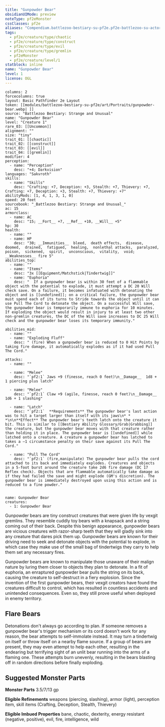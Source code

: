 ```yaml
---
title: "Gunpowder Bear"
obsidianUIMode: preview
noteType: pf2eMonster
cssClasses: pf2e
aliases: "Compendium.battlezoo-bestiary-su-pf2e.pf2e-battlezoo-su-actors.Actor.a4VZeVv8nYmtkNcV" 
tags:
  - pf2e/creature/type/chaotic
  - pf2e/creature/type/construct
  - pf2e/creature/type/evil
  - pf2e/creature/type/gremlin
  - pf2eMonster
  - pf2e/creature/level/1
statblock: inline
name: "Gunpowder Bear"
level: 1
license: OGL
---
```


```statblock
columns: 2
forcecolumns: true
layout: Basic Pathfinder 2e Layout
token: [[modules/battlezoo-bestiary-su-pf2e/art/Portraits/gunpowder-bear.webp| ]]
source: "Battlezoo Bestiary: Strange and Unusual"
name: "Gunpowder Bear"
level: "Creature 1"
rare_03: [[Uncommon]]
alignment: ""
size: "tiny"
trait_01: [[chaotic]]
trait_02: [[construct]]
trait_03: [[evil]]
trait_04: [[gremlin]]
modifier: 4
perception:
  - name: "Perception"
    desc: "+4; Darkvision"
languages: "Sakvroth"
skills:
  - name: "Skills"
    desc: "Crafting: +7, Deception: +3, Stealth: +7, Thievery: +7, Crafting: +7, Deception: +3, Stealth: +7, Thievery: +7"
abilityMods: [1, 4, 1, 3, 1, 0]
speed: 20 feet
sourcebook: "_Battlezoo Bestiary: Strange and Unusual_"
ac: 15
armorclass:
  - name: AC
    desc: "15; __Fort__ +7, __Ref__ +10, __Will__ +5"
hp: 30
health:
  - name: ""
  - name: HP
    desc: "30; __Immunities__  bleed,  death effects,  disease,  doomed,  drained,  fatigued,  healing,  nonlethal attacks,  paralyzed,  poison,  sickened,  spirit,  unconscious,  vitality,  void; __Weaknesses__ fire 5"
abilities_top:
  - name: ""
  - name: "Items"
    desc: "3x [[Equipment/Matchstick|Tindertwig]]"
  - name: "Euphoria"
    desc: "  If a gunpowder bear is within 30 feet of a flammable object with the potential to explode, it must attempt a DC 20 Will check save. On a failure, it becomes infatuated with detonating the object and is [[undefined]]; on a critical failure, the gunpowder bear must spend each of its turns to Stride towards the object until it can use Pull The Cord to detonate the object. On a successful Will save, the gunpowder bear is temporarily immune to euphoria for 10 minutes. If exploding the object would result in injury to at least two other non-gremlin creatures, the DC of the Will save increases to DC 25 Will check and the gunpowder bear loses its temporary immunity."

abilities_mid:
  - name: ""
  - name: "Exploding Fluff"
    desc: " (fire) When a gunpowder bear is reduced to 0 Hit Points by taking fire damage, it automatically explodes as if it had used Pull The Cord."

attacks:
  - name: ""

  - name: "Melee"
    desc: "`pf2:1` Jaws +9 (finesse, reach 0 feet)\n__Damage__  1d8 + 1 piercing plus latch"

  - name: "Melee"
    desc: "`pf2:1` Claw +9 (agile, finesse, reach 0 feet)\n__Damage__  1d6 + 1 slashing"

  - name: "Latch"
    desc: "`pf2:1`  **Requirements** The gunpowder bear's last action was to hit a target larger than itself with its jaws\n* * *\n\n**Effect** The gunpowder bear's teeth latch onto the creature it bit. This is similar to [[Bestiary Ability Glossary/Grab|Grabbing]] the creature, but the gunpowder bear moves with that creature rather than holding it in place. The gunpowder bear is [[undefined]] while latched onto a creature. A creature a gunpowder bear has latched to takes a –1 circumstance penalty on their save against its Pull The Cord."

  - name: "Pull The Cord"
    desc: "`pf2:1` (fire,manipulate) The gunpowder bear pulls the cord attached to its back and immediately explodes. Creatures and objects in a 5-foot burst around the creature take 2d6 fire damage (DC 17 Reflex check). Objects that are flammable automatically take damage as if they had failed the save and might explode (GM's discretion). The gunpowder bear is immediately destroyed upon using this action and is reduced to a fine powder."
 
```

```encounter-table
name: Gunpowder Bear
creatures:
  - 1: Gunpowder Bear
```



Gunpowder bears are tiny construct creatures that were given life by vexgit gremlins. They resemble cuddly toy bears with a knapsack and a string coming out of their back. Despite this benign appearance, gunpowder bears are vicious creatures with razor-sharp teeth that they will gladly sink into any creature that dares pick them up. Gunpowder bears are known for their driving need to seek and detonate objects with the potential to explode, in which case they make use of the small bag of tindertwigs they carry to help them set any necessary fires.

Gunpowder bears are known to manipulate those unaware of their malign nature by luring them closer to objects they plan to detonate. In a fit of euphoria, an enraptured gunpowder bear pulls the string on its back, causing the creature to self-destruct in a fiery explosion. Since the invention of the first gunpowder bears, their vexgit creators have found the creatures difficult to control, which has resulted in countless accidents and unintended consequences. Even so, they still prove useful when deployed in enemy territory.

## Flare Bears

Detonations don't always go according to plan. If someone removes a gunpowder bear's trigger mechanism or its cord doesn't work for any reason, the bear attempts to self-immolate instead. It may turn a tindertwig on itself or throw itself on a nearby flame source. If a group of bears are present, they may even attempt to help each other, resulting in the endearing but terrifying sight of an unlit bear running into the arms of a flaming one. These attempts burn unevenly, resulting in the bears blasting off in random directions before finally exploding.

## Suggested Monster Parts

**Monster Parts** 3.5/7/13 gp

**Eligible Refinements** weapons (piercing, slashing), armor (light), perception item, skill items (Crafting, Deception, Stealth, Thievery)

**Eligible Imbued Properties** bane, chaotic, dexterity, energy resistant (negative, positive), evil, fire, intelligence, wild
